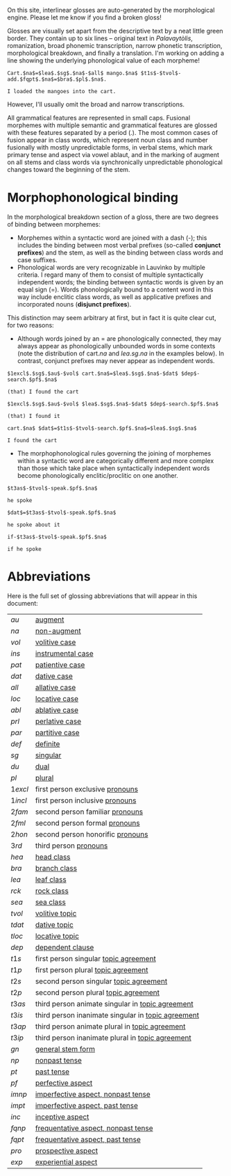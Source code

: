 On this site, interlinear glosses are auto-generated by the morphological
engine. Please let me know if you find a broken gloss!

Glosses are visually set apart from the descriptive text by a neat little
green border.
They contain up to six lines – original text in *Palavaytòlis*,
romanization,
broad phonemic transcription, narrow phonetic transcription,
morphological breakdown, and finally a translation.
I'm working on adding a line showing the underlying phonological
value of each morpheme!

```lv;frbna
Cart.$na$=$lea$.$sg$.$na$-$all$ mango.$na$ $t1s$-$tvol$-add.$fqpt$.$na$=$bra$.$pl$.$na$.

I loaded the mangoes into the cart.
```

However, I'll usually omit the broad and narrow transcriptions.

All grammatical features are represented in small caps. Fusional
morphemes with multiple semantic and grammatical features are glossed
with these features separated by a period (.). The most common cases of fusion
appear in class words, which represent noun class and number fusionally with
mostly unpredictable forms, in verbal stems, which mark primary tense and
aspect via vowel ablaut, and in the marking of augment on all stems and class
words via synchronically unpredictable phonological changes toward the
beginning of the stem.

# Morphophonological binding

In the morphological breakdown section of a gloss,
there are two degrees of binding between morphemes:

- Morphemes within a syntactic word are joined with a dash (-);
this includes the binding between most verbal prefixes
(so-called **conjunct prefixes**) and the stem,
as well as the binding between class words and case suffixes.
- Phonological words are very recognizable in Lauvìnko by multiple criteria.
I regard many of them to consist of multiple syntactically independent words;
the binding between syntactic words is given by an equal sign (=). Words
phonologically bound to a content word in this way include enclitic class
words, as well as applicative prefixes and incorporated nouns
(**disjunct prefixes**).

This distinction may seem arbitrary at first, but in fact it
is quite clear cut, for two reasons:
- Although words joined by an = are phonologically connected, they may
always appear as phonologically unbounded words in some contexts
(note the distribution of cart.$na$ and $lea$.$sg$.$na$ in the examples 
below). In contrast,
conjunct prefixes may never appear as independent words.

```
$1excl$.$sg$.$au$-$vol$ cart.$na$=$lea$.$sg$.$na$-$dat$ $dep$-search.$pf$.$na$

(that) I found the cart
```

```
$1excl$.$sg$.$au$-$vol$ $lea$.$sg$.$na$-$dat$ $dep$-search.$pf$.$na$

(that) I found it
```

```
cart.$na$ $dat$=$t1s$-$tvol$-search.$pf$.$na$=$lea$.$sg$.$na$

I found the cart
```

- The morphophonological rules governing the joining of morphemes
within a syntactic word are categorically different and more
complex than those which take place when syntactically independent
words become phonologically enclitic/proclitic on one another.

```
$t3as$-$tvol$-speak.$pf$.$na$

he spoke
```

```
$dat$=$t3as$-$tvol$-speak.$pf$.$na$

he spoke about it
```

```
if-$t3as$-$tvol$-speak.$pf$.$na$

if he spoke
```

# Abbreviations
  
Here is the full set of glossing 
abbreviations that will appear in this document:

|||
|:----|:---|
| $au$     | [augment](/augment) |
| $na$     | [non-augment](/augment) |
| $vol$    | [volitive case](/volitive) |
| $ins$    | [instrumental case](/instrumental) |
| $pat$    | [patientive case](/patientive) |
| $dat$    | [dative case](/dative) |
| $all$    | [allative case](/adpositional) |
| $loc$    | [locative case](/adpositional) |
| $abl$    | [ablative case](/adpositional) |
| $prl$    | [perlative case](/adpositional) |
| $par$    | [partitive case](/partitive) |
| $def$    | [definite](/partitive) |
| $sg$     | [singular](/number) |
| $du$     | [dual](/number) |
| $pl$     | [plural](/number) |
| $1excl$  |first person exclusive [pronouns](/personal_pronouns) |
| $1incl$  |first person inclusive [pronouns](/personal_pronouns) |
| $2fam$   | second person familiar [pronouns](/2p) |
| $2fml$   | second person formal [pronouns](/2p) |
| $2hon$   | second person honorific [pronouns](/2p) |
| $3rd$    | third person [pronouns](/personal_pronouns) |
| $hea$    | [head class](/head) |
| $bra$    | [branch class](/branch) |
| $lea$    | [leaf class](/leaf) |
| $rck$    | [rock class](/rock) |
| $sea$    | [sea class](/sea) |
| $tvol$    | [volitive topic](/topic_agreement) |
| $tdat$   | [dative topic](/topic_agreement) |
| $tloc$   | [locative topic](/topic_agreement) |
| $dep$    | [dependent clause](/topic_agreement) |
| $t1s$    | first person singular [topic agreement](/topic_agreement) |
| $t1p$    | first person plural [topic agreement](/topic_agreement) |
| $t2s$    | second person singular [topic agreement](/topic_agreement) |
| $t2p$    | second person plural [topic agreement](/topic_agreement) |
| $t3as$   | third person animate singular in [topic agreement](/topic_agreement) |
| $t3is$   | third person inanimate singular in [topic agreement](/topic_agreement) |
| $t3ap$   | third person animate plural in [topic agreement](/topic_agreement) |
| $t3ip$   | third person inanimate plural in [topic agreement](/topic_agreement) |
| $gn$     | [general stem form](/primary) |
| $np$     | [nonpast tense](/primary) |
| $pt$     | [past tense](/primary) |
| $pf$     | [perfective aspect](/primary) |
| $imnp$   | [imperfective aspect, nonpast tense](/primary) |
| $impt$   | [imperfective aspect, past tense](/primary) |
| $inc$    | [inceptive aspect](/secondary) |
| $fqnp$   | [frequentative aspect, nonpast tense](/secondary) |
| $fqpt$   | [frequentative aspect, past tense](/secondary) |
| $pro$    | [prospective aspect](/tertiary) |
| $exp$    | [experiential aspect](/tertiary) |
